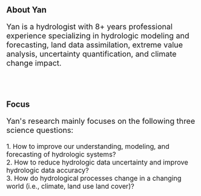 <!--<img src="https://drive.google.com/uc?id=16hd4vxJETzOeC60Xv3oyOtnG8AKGQsUi" width="249.375" height="134.25"> <br /> <br /> <br /> -->



## About Yan

<p style="font-size:20px">Yan is a hydrologist with 8+ years professional experience specializing in hydrologic modeling and forecasting, land data assimilation, extreme value analysis, uncertainty quantification, and climate change impact.</p> <br /> <br />



## Focus 
<p style="font-size:20px">Yan's research mainly focuses on the following three science questions:</p>

<p style="font-size:17.5px">1. How to improve our understanding, modeling, and forecasting of hydrologic systems?  <br />
2. How to reduce hydrologic data uncertainty and improve hydrologic data accuracy?  <br />
3. How do hydrological processes change in a changing world (i.e., climate, land use land cover)? </p>


